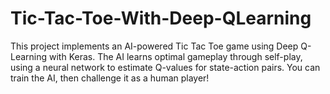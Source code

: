 # Tic-Tac-Toe-With-Deep-QLearning
This project implements an AI-powered Tic Tac Toe game using Deep Q-Learning with Keras. The AI learns optimal gameplay through self-play, using a neural network to estimate Q-values for state-action pairs. You can train the AI, then challenge it as a human player!
